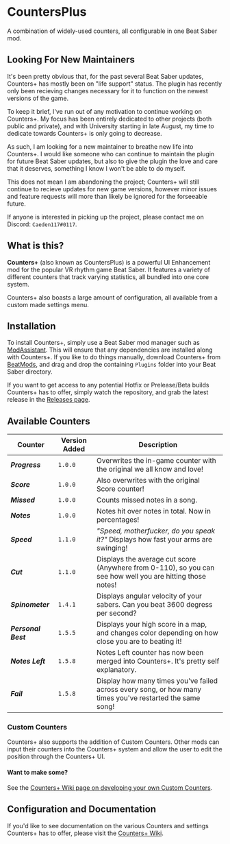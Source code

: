 # CountersPlus
A combination of widely-used counters, all configurable in one Beat Saber mod.

## Looking For New Maintainers
It's been pretty obvious that, for the past several Beat Saber updates, Counters+ has mostly been on "life support" status. The plugin has recently only been recieving changes necessary for it to function on the newest versions of the game.

To keep it brief, I've run out of any motivation to continue working on Counters+. My focus has been entirely dedicated to other projects (both public and private), and with University starting in late August, my time to dedicate towards Counters+ is only going to decrease.

As such, I am looking for a new maintainer to breathe new life into Counters+. I would like someone who can continue to maintain the plugin for future Beat Saber updates, but also to give the plugin the love and care that it deserves, something I know I won't be able to do myself.

This does not mean I am abandoning the project; Counters+ will still continue to recieve updates for new game versions, however minor issues and feature requests will more than likely be ignored for the forseeable future.

If anyone is interested in picking up the project, please contact me on Discord: `Caeden117#0117`.

## What is this?
**Counters+** (also known as CountersPlus) is a powerful UI Enhancement mod for the popular VR rhythm game Beat Saber. It features a variety of different counters that track varying statistics, all bundled into one core system.

Counters+ also boasts a large amount of configuration, all available from a custom made settings menu.

## Installation
To install Counters+, simply use a Beat Saber mod manager such as [ModAssistant](https://github.com/Assistant/ModAssistant). This will ensure that any dependencies are installed along with Counters+. If you like to do things manually, download Counters+ from [BeatMods](https://beatmods.com), and drag and drop the containing `Plugins` folder into your Beat Saber directory.

If you want to get access to any potential Hotfix or Prelease/Beta builds Counters+ has to offer, simply watch the repository, and grab the latest release in the [Releases page](https://github.com/Caeden117/CountersPlus/releases).

## Available Counters
|Counter|Version Added|Description|
|-|-|-|
|***Progress***|`1.0.0`|Overwrites the in-game counter with the original we all know and love!|
|***Score***|`1.0.0`|Also overwrites with the original Score counter!|
|***Missed***|`1.0.0`|Counts missed notes in a song.|
|***Notes***|`1.0.0`|Notes hit over notes in total. Now in percentages!|
|***Speed***|`1.1.0`|*"Speed, motherfucker, do you speak it?"* Displays how fast your arms are swinging!|
|***Cut***|`1.1.0`|Displays the average cut score (Anywhere from 0-110), so you can see how well you are hitting those notes!|
|***Spinometer***|`1.4.1`|Displays angular velocity of your sabers. Can you beat 3600 degress per second?|
|***Personal Best***|`1.5.5`|Displays your high score in a map, and changes color depending on how close you are to beating it!|
|***Notes Left***|`1.5.8`|Notes Left counter has now been merged into Counters+. It's pretty self explanatory.|
|***Fail***|`1.5.8`|Display how many times you've failed across every song, or how many times you've restarted the same song!|

### Custom Counters
Counters+ also supports the addition of Custom Counters. Other mods can input their counters into the Counters+ system and allow the user to edit the position through the Counters+ UI.

#### Want to make some?
See the [Counters+ Wiki page on developing your own Custom Counters](https://github.com/Caeden117/CountersPlus/wiki/For-Developers).

## Configuration and Documentation
If you'd like to see documentation on the various Counters and settings Counters+ has to offer, please visit the [Counters+ Wiki](https://github.com/Caeden117/CountersPlus/wiki).